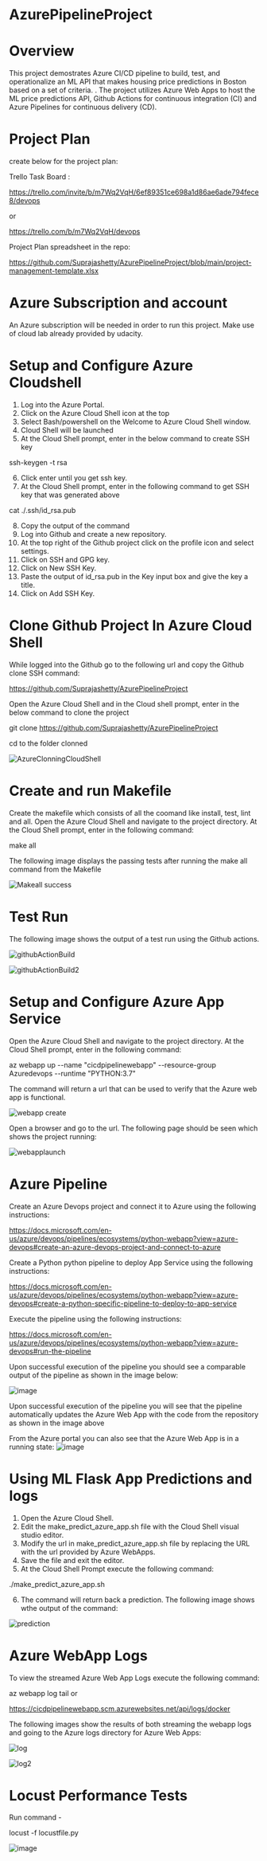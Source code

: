 
# AzurePipelineProject

# Overview

This project demostrates Azure CI/CD pipeline to build, test, and operationalize an ML API that makes housing price predictions in Boston based on a set of criteria. . The project utilizes Azure Web Apps to host the ML price predictions API, Github Actions for continuous integration (CI) and Azure Pipelines for continuous delivery (CD).

# Project Plan

create below for the project plan:

Trello Task Board :

https://trello.com/invite/b/m7Wq2VqH/6ef89351ce698a1d86ae6ade794fece8/devops

or

https://trello.com/b/m7Wq2VqH/devops

Project Plan spreadsheet in the repo:

https://github.com/Suprajashetty/AzurePipelineProject/blob/main/project-management-template.xlsx

# Azure Subscription and account

An Azure subscription will be needed in order to run this project. Make use of cloud lab already provided by udacity.

# Setup and Configure Azure Cloudshell

1. Log into the Azure Portal.
2. Click on the Azure Cloud Shell icon at the top
3. Select Bash/powershell on the Welcome to Azure Cloud Shell window.
4. Cloud Shell will be launched
5. At the Cloud Shell prompt, enter in the below command to create SSH key

ssh-keygen -t rsa

6. Click enter until you get ssh key.
7. At the Cloud Shell prompt, enter in the following command to get SSH key that was generated above

cat ./.ssh/id_rsa.pub

8. Copy the output of the command
9. Log into Github and create a new repository.
10. At the top right of the Github project click on the profile icon and select settings.
11. Click on SSH and GPG key.
12. Click on New SSH Key.
13. Paste the output of id_rsa.pub in the Key input box and give the key a title.
14. Click on Add SSH Key.

# Clone Github Project In Azure Cloud Shell

While logged into the Github go to the following url and copy the Github clone SSH command:

https://github.com/Suprajashetty/AzurePipelineProject

Open the Azure Cloud Shell and in the Cloud shell prompt, enter in the below command to clone the project

git clone https://github.com/Suprajashetty/AzurePipelineProject

cd to the folder clonned

![AzureClonningCloudShell](https://user-images.githubusercontent.com/98746837/168072500-151f51a1-8ca4-401f-bc0e-70ff0ddb9952.png)

# Create and run Makefile

Create the makefile which consists of all the coomand like install, test, lint and all.
Open the Azure Cloud Shell and navigate to the project directory. At the Cloud Shell prompt, enter in the following command:

make all

The following image displays the passing tests after running the make all command from the Makefile

![Makeall success](https://user-images.githubusercontent.com/98746837/168071766-b4d35f14-71aa-4472-a86a-773b0a4dd3ee.JPG)

# Test Run

The following image shows the output of a test run using the Github actions.

![githubActionBuild](https://user-images.githubusercontent.com/98746837/168072192-8d87918f-2052-4b16-a02d-c91011709427.JPG)

![githubActionBuild2](https://user-images.githubusercontent.com/98746837/168072208-b74be70a-2a56-4c59-ac58-4c470c13a274.JPG)

# Setup and Configure Azure App Service

Open the Azure Cloud Shell and navigate to the project directory. At the Cloud Shell prompt, enter in the following command:

az webapp up --name "cicdpipelinewebapp" --resource-group Azuredevops --runtime "PYTHON:3.7"

The command will return a url that can be used to verify that the Azure web app is functional.

![webapp create](https://user-images.githubusercontent.com/98746837/168072762-388888fd-3404-4502-ad0f-086a062bdd91.JPG)

Open a browser and go to the url. The following page should be seen which shows the project running:

![webapplaunch](https://user-images.githubusercontent.com/98746837/168072797-67f25523-9168-47e1-8d73-5029d5cdfa69.JPG)

# Azure Pipeline

Create an Azure Devops project and connect it to Azure using the following instructions:

https://docs.microsoft.com/en-us/azure/devops/pipelines/ecosystems/python-webapp?view=azure-devops#create-an-azure-devops-project-and-connect-to-azure

Create a Python python pipeline to deploy App Service using the following instructions:

https://docs.microsoft.com/en-us/azure/devops/pipelines/ecosystems/python-webapp?view=azure-devops#create-a-python-specific-pipeline-to-deploy-to-app-service

Execute the pipeline using the following instructions: 

https://docs.microsoft.com/en-us/azure/devops/pipelines/ecosystems/python-webapp?view=azure-devops#run-the-pipeline

Upon successful execution of the pipeline you should see a comparable output of the pipeline as shown in the image below:

![image](https://user-images.githubusercontent.com/98746837/168073237-f8017a2d-848e-4e1f-b48d-4e67b1cdce10.png)

Upon successful execution of the pipeline you will see that the pipeline automatically updates the Azure Web App with the code from the repository as shown in the image above

From the Azure portal you can also see that the Azure Web App is in a running state:
![image](https://user-images.githubusercontent.com/98746837/168073620-877ff1fc-1b1e-4281-a313-2d52cfef01ec.png)

# Using ML Flask App Predictions and logs

1. Open the Azure Cloud Shell.
2. Edit the make_predict_azure_app.sh file with the Cloud Shell visual studio editor.
3. Modify the url in  make_predict_azure_app.sh file by replacing the URL with the url provided by Azure WebApps.
4. Save the file and exit the editor.
5. At the Cloud Shell Prompt execute the following command:

./make_predict_azure_app.sh

6. The command will return back a prediction. The following image shows wthe output of the command:

![prediction](https://user-images.githubusercontent.com/98746837/168073962-fd344ed6-a627-46d1-9fd5-1ce57a664123.png)

# Azure WebApp Logs

To view the streamed Azure Web App Logs execute the following command:

az webapp log tail  or

https://cicdpipelinewebapp.scm.azurewebsites.net/api/logs/docker

The following images show the results of both streaming the webapp logs and going to the Azure logs directory for Azure Web Apps:

![log](https://user-images.githubusercontent.com/98746837/168074403-43db7849-97eb-4fdf-94b7-fe1a8a9a2f8f.JPG)

![log2](https://user-images.githubusercontent.com/98746837/168074449-153b91a7-58ac-45f1-8e26-1fbb2c47567a.JPG)

# Locust Performance Tests

Run command -

locust -f locustfile.py

![image](https://user-images.githubusercontent.com/98746837/168077107-94e467d9-f370-41a9-93e9-239f05971ba5.png)

